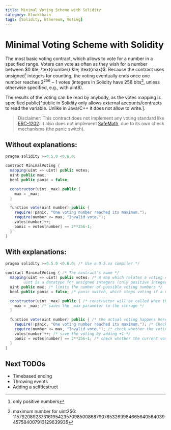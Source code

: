 ```yaml
---
title: Minimal Voting Scheme with Solidity
category: Blockchain
tags: [Solidity, Ethereum, Voting]
---
```


Minimal Voting Scheme with Solidity
=====================================
The most basic voting contract, which allows to vote for a number in a specified range. Voters can vote as often as they wish for a number between $0 &le; \text{number} &le; \text{max}$.
Because the contract uses unsigned[^1] integers for counting, the voting eventually ends once one number reaches $2^{256}-1$ votes (integers in Solidity have 256 bits[^2], unless otherwise specified, e.g., with uint8).

The results of the voting can be read by anybody, as the votes mapping is specified public[^public in Solidity only allows external accounts/contracts to read the variable. Unlike in Java/C++ it does not allow to write.].

> Disclaimer: This contract does not implement any voting standard like [ERC-1202](https://github.com/xinbenlv/eip-1202/blob/master/EIP-1202.md). It also does not implement [SafeMath](https://github.com/OpenZeppelin/openzeppelin-contracts/blob/master/contracts/math/SafeMath.sol), due to its own check mechanisms (the panic switch).

## Without explanations:
```java
pragma solidity >=0.5.0 <0.6.0;

contract MinimalVoting {
  mapping(uint => uint) public votes;
  uint public max;
  bool public panic = false;

  constructor(uint _max) public {
    max = _max;
  }

  function vote(uint number) public {
    require(!panic, "One voting number reached its maximum.");
    require(number <= max, "Invalid vote.");
    votes[number]++;
    panic = votes[number] == 2**256-1;
  }
}
```

## With explanations:

```java
pragma solidity >=0.5.0 <0.6.0; /* Use a 0.5.xx compiler */

contract MinimalVoting { /* The contract's name */
  mapping(uint => uint) public votes; /* A map which relates a voting number to the amount of its votes 
		uint is a datatype for unsigned integers (only positive integers) */
  uint public max; /* limits the number of possible voting numbers */
  bool public panic = false; /* panic switch, which stops voting if a number received the maximum amount of votes by reaching the maximum of an integer */

  constructor(uint _max) public { /* constructor will be called when the contract is created */
    max = _max; /* saves the _max parameter to the storage */
  }

  function vote(uint number) public { /* the actual voting happens here. It expects a number to vote for. */
    require(!panic, "One voting number reached its maximum."); /* Check whether any previuos voting has reached the maximum of an usigned 256-bit unteger */
    require(number <= max, "Invalid vote."); /* check whether the voting is in the specified range */
    votes[number]++; /* save the voting by adding +1 */
    panic = votes[number] == 2**256-1; /* check whether the current vote reached the integer maximum, so it would have to stop the voting */
  }
}
```


## Next TODOs
- Timebased ending
- Throwing events
- Adding a selfdestruct

[^1]: only positive numbers
[^2]: maximum number for uint256: 115792089237316195423570985008687907853269984665640564039457584007913129639935

[//]: # ( #Solidity #Voting #Ethereum )